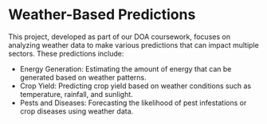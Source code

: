 # Weather-Based Predictions

This project, developed as part of our DOA coursework, focuses on analyzing weather data to make various predictions that can impact multiple sectors. These predictions include:

- Energy Generation: Estimating the amount of energy that can be generated based on weather patterns.
- Crop Yield: Predicting crop yield based on weather conditions such as temperature, rainfall, and sunlight.
- Pests and Diseases: Forecasting the likelihood of pest infestations or crop diseases using weather data.
